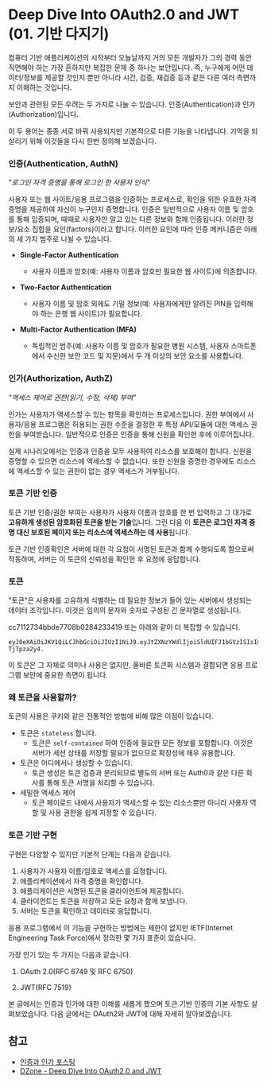 # Deep Dive Into OAuth2.0 and JWT (01. 기반 다지기)

컴퓨터 기반 애플리케이션의 시작부터 오늘날까지 거의 모든 개발자가 그의 경력 동안 직면해야 하는 가장 흔하지만 복잡한 문제 중 하나는 보안입니다. 즉, 누구에게 어떤 데이터/정보를 제공할 것인지 뿐만 아니라 시간, 검증, 재검증 등과 같은 다른 여러 측면까지  이해하는 것입니다.

보안과 관련된 모든 우려는 두 가지로 나눌 수 있습니다. 인증(Authentication)과 인가(Authorization)입니다.

이 두 용어는 종종 서로 바꿔 사용되지만 기본적으로 다른 기능을 나타냅니다. 기억을 되살리기 위해 이것들을 다시 한번 정의해 보겠습니다.



### 인증(Authentication, AuthN)

*"로그인 자격 증명을 통해 로그인 한 사용자 인식"*

사용자 또는 웹 사이트/응용 프로그램을 인증하는 프로세스로, 확인을 위한 유효한 자격 증명을 제공하여 자신이 누구인지 증명합니다. 인증은 일반적으로 사용자 이름 및 암호를 통해 입증되며, 때때로 사용자만 알고 있는 다른 정보와 함께 인증됩니다. 이러한 정보/요소 집합을 요인(factors)이라고 합니다. 이러한 요인에 따라 인증 메커니즘은 아래의 세 가지 범주로 나뉠 수 있습니다.

- **Single-Factor Authentication**

  - 사용자 이름과 암호(예: 사용자 이름과 암호만 필요한 웹 사이트)에 의존합니다.

- **Two-Factor Authentication**

  - 사용자 이름 및 암호 외에도 기밀 정보(예: 사용자에게만 알려진 PIN을 입력해야 하는 은행 웹 사이트)가 필요합니다.

- **Multi-Factor Authentication (MFA)**

  - 독립적인 범주(예: 사용자 이름 및 암호가 필요한 병원 시스템, 사용자 스마트폰에서 수신한 보안 코드 및 지문)에서 두 개 이상의 보안 요소를 사용합니다.

  

### 인가(Authorization, AuthZ)

*"액세스 제어로 권한(읽기, 수정, 삭제) 부여"*

인가는 사용자가 액세스할 수 있는 항목을 확인하는 프로세스입니다. 권한 부여에서 사용자/응용 프로그램은 허용되는 권한 수준을 결정한 후 특정 API/모듈에 대한 액세스 권한을 부여받습니다. 일반적으로 인증은 인증을 통해 신원을 확인한 후에 이루어집니다.

실제 시나리오에서는 인증과 인증을 모두 사용하여 리소스를 보호해야 합니다. 신원을 증명할 수 있으면 리소스에 액세스할 수 없습니다. 또한 신원을 증명한 경우에도 리소스에 액세스할 수 있는 권한이 없는 경우 액세스가 거부됩니다.



### 토큰 기반 인증

토큰 기반 인증/권한 부여는 사용자가 사용자 이름과 암호를 한 번 입력하고 그 대가로 **고유하게 생성된 암호화된 토큰을 받는 기술**입니다. 그런 다음 이 **토큰은 로그인 자격 증명 대신 보호된 페이지 또는 리소스에 액세스하는 데 사용**됩니다.

토큰 기반 인증확인은 서버에 대한 각 요청이 서명된 토큰과 함께 수행되도록 함으로써 작동하며, 서버는 이 토큰의 신뢰성을 확인한 후 요청에 응답합니다.



### 토큰

"토큰"은 사용자를 고유하게 식별하는 데 필요한 정보가 들어 있는 서버에서 생성되는 데이터 조각입니다. 이것은 임의의 문자와 숫자로 구성된 긴 문자열로 생성됩니다.

cc7112734bbde7708b0284233419 또는 아래와 같이 더 복잡할 수 있습니다.

```
eyJ0eXAiOiJKV1QiLCJhbGciOiJIUzI1NiJ9.eyJtZXNzYWdlIjoiSldUIFJ1bGVzISIsImlhdCI6MTQ1OTQ0ODExOSwiZXhwIjoxNDU5NDU0NTE5fQ.yIVBD5b73C75osbmwwshQNRC7frWUYrqa TjTpza2y4.
```

이 토큰은 그 자체로 의미나 사용은 없지만, 올바른 토큰화 시스템과 결합되면 응용 프로그램 보안에 중요한 측면이 됩니다.



### 왜 토큰을 사용할까?

토큰의 사용은 쿠키와 같은 전통적인 방법에 비해 많은 이점이 있습니다.

- 토큰은 `stateless` 합니다. 
  - 토큰은 `self-contained` 하여 인증에 필요한 모든 정보를 포함합니다. 이것은 서버가 세션 상태를 저장할 필요가 없으므로 확장성에 매우 유용합니다.
- 토큰은 어디에서나 생성할 수 있습니다. 
  - 토큰 생성은 토큰 검증과 분리되므로 별도의 서버 또는 Auth0과 같은 다른 회사를 통해 토큰 서명을 처리할 수 있습니다.
- 세밀한 액세스 제어
  -  토큰 페이로드 내에서 사용자가 액세스할 수 있는 리소스뿐만 아니라 사용자 역할 및 사용 권한을 쉽게 지정할 수 있습니다.



### 토큰 기반 구현

구현은 다양할 수 있지만 기본적 단계는 다음과 같습니다.

1. 사용자가 사용자 이름/암호로 액세스를 요청합니다.
2. 애플리케이션에서 자격 증명을 확인합니다.
3. 애플리케이션은 서명된 토큰을 클라이언트에 제공합니다.
4. 클라이언트는 토큰을 저장하고 모든 요청과 함께 보냅니다.
5. 서버는 토큰을 확인하고 데이터로 응답합니다.

응용 프로그램에서 이 기능을 구현하는 방법에는 제한이 없지만 IETF(Internet Engineering Task Force)에서 정의한 몇 가지 표준이 있습니다. 

가장 인기 있는 두 가지는 다음과 같습니다.

1. OAuth 2.0(RFC 6749 및 RFC 6750)

2. JWT(RFC 7519)

본 글에서는 인증과 인가에 대한 이해를 새롭게 했으며 토큰 기반 인증의 기본 사항도 살펴보았습니다. 다음 글에서는 OAuth2와 JWT에 대해 자세히 알아보겠습니다.



## 참고

- [인증과 인가 포스팅](https://baek.dev/post/24/)
- [DZone - Deep Dive Into OAuth2.0 and JWT](https://dzone.com/articles/deep-dive-to-oauth20-amp-jwt-part-1-setting-the-st?preview=true)

